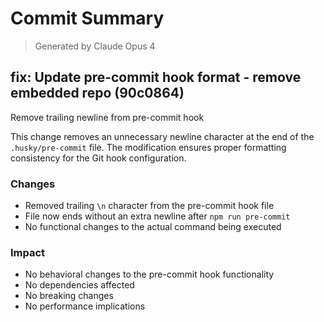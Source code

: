# Commit Summary

> Generated by Claude Opus 4

## fix: Update pre-commit hook format - remove embedded repo (90c0864)

Remove trailing newline from pre-commit hook

This change removes an unnecessary newline character at the end of the `.husky/pre-commit` file. The modification ensures proper formatting consistency for the Git hook configuration.

### Changes
- Removed trailing `\n` character from the pre-commit hook file
- File now ends without an extra newline after `npm run pre-commit`
- No functional changes to the actual command being executed

### Impact
- No behavioral changes to the pre-commit hook functionality
- No dependencies affected
- No breaking changes
- No performance implications